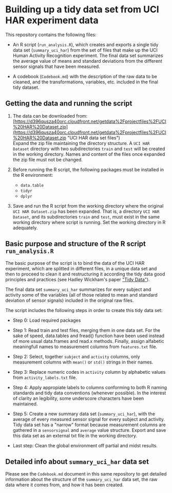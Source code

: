 # Building up a tidy data set from UCI HAR experiment data

This repository contains the following files:

- An R script (`run_analysis.R`), which creates and exports a single tidy data set (`summary_uci_har`) from the set of files that make up the UCI Human Activity Recognition experiment. The final data set summarizes the average value of means and standard deviations from the different sensor signals that have been measured.

- A codebook (`Codebook.md`) with the description of the raw data to be cleaned, and the transformations, variables, etc. included in the final tidy dataset.

## Getting the data and running the script

1. The data can be downloaded from: [https://d396qusza40orc.cloudfront.net/getdata%2Fprojectfiles%2FUCI%20HAR%20Dataset.zip](https://d396qusza40orc.cloudfront.net/getdata%2Fprojectfiles%2FUCI%20HAR%20Dataset.zip  "UCI HAR data set files")  
Expand the zip file maintaining the directory structure. A `UCI HAR Dataset` directory with two subdirectories `train` and `test` will be created in the working directory. Names and content of the files once expanded the zip file must not be changed.

2. Before running the R script, the following packages must be installed in the R environment:

	- `data.table`
	- `tidyr`
	- `dplyr`    
                                                             
3. Save and run the R script from the working directory where the original `UCI HAR Dataset.zip` has been expanded. That is, a directory `UCI HAR Dataset`, and its subdirectories `train` and `test`, must exist in the same working directory where script is running. Set the working directory in R adequately.

## Basic purpose and structure of the R script `run_analysis.R`

The basic purpose of the script is to bind the data of the UCI HAR experiment, which are splitted in different files, in a unique data set and then to proceed to clean it and restructuring it according the tidy data good principles and practices (see Hadley Wickham's paper ["Tidy Data"](http://www.jstatsoft.org/article/view/v059i10 "Tidy Data paper")).

The final data set `summary_uci_har` summarizes for every subject and activity some of the variables (all of those related to mean and standard deviation of sensor signals) included in the original raw files.

The script includes the following steps in order to create this tidy data set:

- Step 0: Load required packages

- Step 1: Read train and test files, merging them in one data set. For the sake of speed, data.tables and fread() function have been used instead of more usual data.frames and read.x methods. Finally, assign alfabetic meaningfull names to measurement columns from `features.txt` file.

- Step 2: Select, together `subject` and `activity` columns, only measurement columns with `mean()` or `std()` strings in their names. 

- Step 3: Replace numeric codes in `activity` column by alphabetic values from `activity_labels.txt` file.

- Step 4: Apply appropiate labels to columns conforming to both R naming standards and tidy data conventions (whenever possible). In the interest of clarity an legibility, some underscore characters have been maintained. 

- Step 5: Create a new summary data set (`summary_uci_har`), with the average of every measured sensor signal for every subject and activity. Tidy data set has a "narrow" format because measurement columns are gathered in a `sensorsignal` and `average` value structure. Export and save this data set as an external txt file in the working directory.   

- Last step: Clean the global environment off partial and midst results.

## Detailed info about `summary_uci_har` data set
Please see the `Codebook.md` document in this same repository to get detailed information about the structure of the `summary_uci_har` data set, the raw data where it comes from, and how it has been created.
